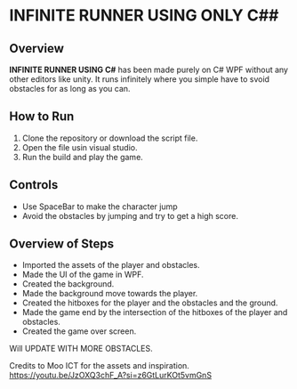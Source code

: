

# INFINITE RUNNER USING ONLY C##

## Overview
**INFINITE RUNNER USING C#** has been made purely on C# WPF without any other editors like unity. It runs infinitely where you simple have to svoid obstacles for as long as you can.

## How to Run
1. Clone the repository or download the script file.
2. Open the file usin visual studio.
3. Run the build and play the game.
   

## Controls
- Use SpaceBar to make the character jump
- Avoid the obstacles by jumping and try to get a high score.


## Overview of Steps
- Imported the assets of the player and obstacles.
- Made the UI of the game in WPF.
- Created the background.
- Made the background move towards the player.
- Created the hitboxes for the player and the obstacles and the ground.
- Made the game end by the intersection of the hitboxes of the player and obstacles.
- Created the game over screen.

Will UPDATE WITH MORE OBSTACLES. 

Credits to Moo ICT for the assets and inspiration.
https://youtu.be/JzOXQ3chF_A?si=z6GtLurKOt5vmGnS
